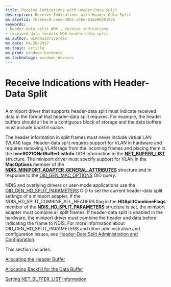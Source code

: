 ```yaml
---
title: Receive Indications with Header-Data Split
description: Receive Indications with Header-Data Split
ms.assetid: 76abeac8-ca6e-40b1-a46e-83ae90d9192e
keywords:
- header-data split WDK , receive indications
- received data formats WDK header-data split
ms.author: windowsdriverdev
ms.date: 04/20/2017
ms.topic: article
ms.prod: windows-hardware
ms.technology: windows-devices
---
```


# Receive Indications with Header-Data Split


## <a href="" id="ddk-receive-indications-with-header-data-split-ng"></a>


A miniport driver that supports header-data split must indicate received data in the format that header-data split requires. For example, the header buffers should all be in a contiguous block of storage and the data buffers must include backfill space.

The header information in split frames must never include virtual LAN (VLAN) tags. Header-data split requires support for VLAN in hardware and requires removing VLAN tags from the incoming frames and placing them in the **Ieee8021QNetBufferListInfo** OOB information in the [**NET\_BUFFER\_LIST**](https://msdn.microsoft.com/library/windows/hardware/ff568388) structure. The miniport driver must specify support for VLAN in the **MacOptions** member of the [**NDIS\_MINIPORT\_ADAPTER\_GENERAL\_ATTRIBUTES**](https://msdn.microsoft.com/library/windows/hardware/ff565923) structure and in response to the [OID\_GEN\_MAC\_OPTIONS](https://msdn.microsoft.com/library/windows/hardware/ff569597) OID query.

NDIS and overlying drivers or user-mode applications use the [OID\_GEN\_HD\_SPLIT\_PARAMETERS](https://msdn.microsoft.com/library/windows/hardware/ff569587) OID to set the current header-data split settings of a miniport adapter. If the NDIS\_HD\_SPLIT\_COMBINE\_ALL\_HEADERS flag in the **HDSplitCombineFlags** member of the [**NDIS\_HD\_SPLIT\_PARAMETERS**](https://msdn.microsoft.com/library/windows/hardware/ff565701) structure is set, the miniport adapter must combine all split frames. If header-data split is enabled in the hardware, the miniport driver must combine the header and data before indicating the frame to NDIS. For more information about OID\_GEN\_HD\_SPLIT\_PARAMETERS and other administrative and configuration issues, see [Header-Data Split Administration and Configuration](header-data-split-administration-and-configuration.md).

This section includes:

[Allocating the Header Buffer](allocating-the-header-buffer.md)

[Allocating Backfill for the Data Buffer](allocating-backfill-for-the-data-buffer.md)

[Setting NET\_BUFFER\_LIST Information](setting-net-buffer-list-information.md)

 

 





